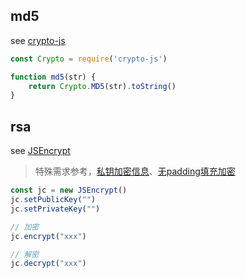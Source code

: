 

## md5

see [crypto-js](https://www.npmjs.com/package/crypto-js)

```js
const Crypto = require('crypto-js')

function md5(str) {
    return Crypto.MD5(str).toString()
}
```


## rsa

see [JSEncrypt](https://www.npmjs.com/package/jsencrypt)

> 特殊需求参考，[私钥加密信息](https://github.com/michaeldisaro/jsencrypt)、[无padding填充加密](https://github.com/ferdibiflator/jsencrypt-without-random-padding)

```js
const jc = new JSEncrypt()
jc.setPublicKey("")
jc.setPrivateKey("")

// 加密
jc.encrypt("xxx")

// 解密
jc.decrypt("xxx")
```


